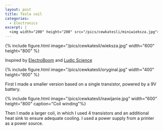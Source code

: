 ```yaml
---
layout: post
title: Tesla coil
categories:
  - Electronics
excerpt: |
  <img width="200" height="200" src="/pics/cewkatesli/miniwieksza.jpg">
---
```


{% include figure.html image="/pics/cewkatesli/wieksza.jpg" width="600" height="800" %}

Inspired by
[ElectroBoom](https://www.electroboom.com/?p=521 "ElectroBoom")
and
[Ludic Science](https://www.youtube.com/watch?v=4OC7cwI4RNM "Ludic Science")

{% include figure.html image="/pics/cewkatesli/oryginal.jpg" width="400" height="800" %}

First I made a smaller version based on a single transistor, powered by a 9V battery.

{% include figure.html image="/pics/cewkatesli/nawijanie.jpg" width="600" height="800" caption="Coil winding"%}

Then I made a larger coil, in which I used 4 transistors and an additional heat sink to ensure adequate cooling. I used a power supply from a printer as a power source.

